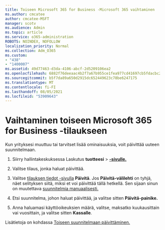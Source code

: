 ```yaml
---
title: Toiseen Microsoft 365 for Business -Microsoft 365 vaihtaminen
ms.author: cmcatee
author: cmcatee-MSFT
manager: scotv
ms.audience: Admin
ms.topic: article
ms.service: o365-administration
ROBOTS: NOINDEX, NOFOLLOW
localization_priority: Normal
ms.collection: Adm_O365
ms.custom:
- "438"
- "1400007"
ms.assetid: 49d77463-d3da-4106-abcf-2d5209106ea2
ms.openlocfilehash: 6882f76deeaac4b2f7a67b955ce1fea977cd41697cb5fdacbc2d866b3933ef8a
ms.sourcegitcommit: b5f7da89a650d2915dc652449623c78be6247175
ms.translationtype: MT
ms.contentlocale: fi-FI
ms.lasthandoff: 08/05/2021
ms.locfileid: "53909643"
---
```

# <a name="switch-to-a-different-microsoft-365-for-business-subscription"></a>Vaihtaminen toiseen Microsoft 365 for Business -tilaukseen

Kun yrityksesi muuttuu tai tarvitset lisää ominaisuuksia, voit päivittää uuteen suunnitelmaan.
  
1. Siirry hallintakeskuksessa Laskutus **tuotteesi** \> **[-sivulle.](https://go.microsoft.com/fwlink/p/?linkid=842054)**

2. Valitse tilaus, jonka haluat päivittää.

3. Valitse [tilauksen tiedot -sivulla](https://admin.microsoft.com/AdminPortal/Home#/subscriptions/webdirect%252F0dbaa202-d590-4529-98c2-a5e2ebaac702) **Päivitä**.  Jos **Päivitä-välilehti** on tyhjä, näet selityksen siitä, miksi et voi päivittää tällä hetkellä. Sen sijaan sinun on muutettava [suunnitelmia manuaalisesti.](https://docs.microsoft.com/microsoft-365/commerce/subscriptions/change-plans-manually?view=o365-worldwide)

4. Etsi suunnitelma, johon haluat päivittää, ja valitse sitten **Päivitä-painike.**

5. Anna haluamasi käyttöoikeuksien määrä, valitse, maksatko kuukausittain vai vuosittain, ja valitse sitten **Kassalle**.

Lisätietoja on kohdassa [Toiseen suunnitelmaan päivittäminen.](https://docs.microsoft.com/microsoft-365/commerce/subscriptions/upgrade-to-different-plan)
